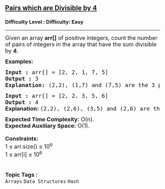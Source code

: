 <h2><a href="https://www.geeksforgeeks.org/problems/pairs-which-are-divisible-by-41920/1">Pairs which are Divisible by 4</a></h2><h3>Difficulty Level : Difficulty: Easy</h3><hr><div class="problems_problem_content__Xm_eO"><p><span style="font-size: 18px;">Given an array <strong>arr[]</strong> of positive integers, count the number of pairs of integers in the array that have the sum divisible by <strong>4</strong>. </span></p>
<p><span style="font-size: 18px;"><strong>Examples:</strong></span></p>
<pre><span style="font-size: 18px;"><strong>Input :</strong> arr[] = [2, 2, 1, 7, 5]
<strong>Output :</strong> 3
<strong>Explanation: </strong>(2,2), (1,7) and (7,5) are the 3 pairs.
</span></pre>
<pre><span style="font-size: 18px;"><strong>Input :</strong> arr[] = [2, 2, 3, 5, 6]
<strong>Output :</strong> 4<br><strong style="font-family: -apple-system, BlinkMacSystemFont, 'Segoe UI', Roboto, Oxygen, Ubuntu, Cantarell, 'Open Sans', 'Helvetica Neue', sans-serif;">Explanation: </strong>(2,2), (2,6), (3,5) and (2,6) are the 4 pairs.</span></pre>
<p><span style="font-size: 18px;"><strong>Expected Time Complexity:</strong> O(n).<br><strong>Expected Auxiliary Space:</strong>&nbsp;O(1).<br><strong><br>Constraints:<br></strong></span><span style="font-size: 18px;">1 ≤ arr.size() ≤ 10<sup>6<br></sup></span><span style="font-size: 18px;">1 ≤ arr[i] ≤ 10<sup>6</sup></span></p></div><br><p><span style=font-size:18px><strong>Topic Tags : </strong><br><code>Arrays</code>&nbsp;<code>Data Structures</code>&nbsp;<code>Hash</code>&nbsp;
